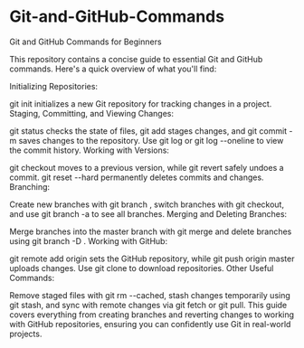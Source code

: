 # Git-and-GitHub-Commands
Git and GitHub Commands for Beginners

This repository contains a concise guide to essential Git and GitHub commands. Here's a quick overview of what you'll find:

Initializing Repositories:

git init initializes a new Git repository for tracking changes in a project.
Staging, Committing, and Viewing Changes:

git status checks the state of files, git add <file> stages changes, and git commit -m saves changes to the repository.
Use git log or git log --oneline to view the commit history.
Working with Versions:

git checkout <commit ID> moves to a previous version, while git revert <commit ID> safely undoes a commit.
git reset <commit ID> --hard permanently deletes commits and changes.
Branching:

Create new branches with git branch <branch name>, switch branches with git checkout, and use git branch -a to see all branches.
Merging and Deleting Branches:

Merge branches into the master branch with git merge <branch name> and delete branches using git branch -D <branch name>.
Working with GitHub:

git remote add origin <repo URL> sets the GitHub repository, while git push origin master uploads changes. Use git clone <repo URL> to download repositories.
Other Useful Commands:

Remove staged files with git rm --cached, stash changes temporarily using git stash, and sync with remote changes via git fetch or git pull.
This guide covers everything from creating branches and reverting changes to working with GitHub repositories, ensuring you can confidently use Git in real-world projects.
